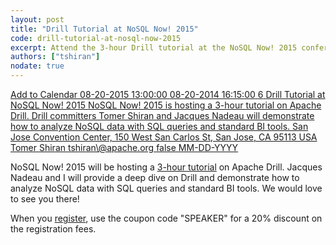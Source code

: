 ```yaml
---
layout: post
title: "Drill Tutorial at NoSQL Now! 2015"
code: drill-tutorial-at-nosql-now-2015
excerpt: Attend the 3-hour Drill tutorial at the NoSQL Now! 2015 conference to learn more about Apache Drill.
authors: ["tshiran"]
nodate: true
---
```

<script type="text/javascript" src="//addthisevent.com/libs/1.5.8/ate.min.js"></script>
<a href="{{ site.baseurl }}/blog/2015/07/23/drill-tutorial-at-nosql-now-2015/" title="Add to Calendar" class="addthisevent">
    Add to Calendar
    <span class="_start">08-20-2015 13:00:00</span>
    <span class="_end">08-20-2014 16:15:00</span>
    <span class="_zonecode">6</span>
    <span class="_summary">Drill Tutorial at NoSQL Now! 2015</span>
    <span class="_description">NoSQL Now! 2015 is hosting a 3-hour tutorial on Apache Drill. Drill committers Tomer Shiran and Jacques Nadeau will demonstrate how to analyze NoSQL data with SQL queries and standard BI tools.</span>
    <span class="_location">San Jose Convention Center, 150 West San Carlos St, San Jose, CA 95113 USA</span>
    <span class="_organizer">Tomer Shiran</span>
    <span class="_organizer_email">tshiran\@apache.org</span>
    <span class="_all_day_event">false</span>
    <span class="_date_format">MM-DD-YYYY</span>
</a>

NoSQL Now! 2015 will be hosting a [3-hour tutorial](http://nosql2015.dataversity.net/sessionPop.cfm?confid=90&proposalid=7727) on Apache Drill. Jacques Nadeau and I will provide a deep dive on Drill and demonstrate how to analyze NoSQL data with SQL queries and standard BI tools. We would love to see you there!

When you [register](http://nosql2015.dataversity.net/reg.cfm), use the coupon code "SPEAKER" for a 20% discount on the registration fees.
